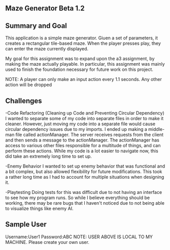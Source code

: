 ## Maze Generator Beta 1.2

## Summary and Goal
This application is a simple maze generator. Giuen a set of parameters, it creates a rectangular tile-based maze.
When the player presses play, they can enter the maze currently displayed.

My goal for this assignment was to expand upon the a3 assignment, by making the maze actually playable. In particular,
this assignment was mainly used to finish the foundation necessary for future work on this project.

NOTE: A player can only make an input action every 1.1 seconds. Any other action will be dropped

## Challenges
-Code Refactoring (Cleaning up Code and Preventing Circular Dependency)
I wanted to separate some of my code into separate files in order to make it cleaner. However, just moving my code into a separate file would cause circular dependency issues due to my imports.
I ended up making a middle-man file called actionManager. The server receives requests from the client and then sends a message to the actionManager. The actionManager has access to various other files responsible for
a multitude of things, and can perform these actions. While my code is a lot easier to navigate now, this did take an extremely long time to set up.

-Enemy Behavior
I wanted to set up enemy behavior that was functional and a bit complex, but also allowed flexibility for future modifications.
This took a rather long time as I had to account for multiple situations when designing it.

-Playtesting
Doing tests for this was difficult due to not having an interface to see how my program runs.
So while I believe everything should be working, there may be rare bugs that I haven't noticed due to not being able to visualize things like enemy AI.

## Sample User
Username:User1
Password:ABC
NOTE: USER ABOVE IS LOCAL TO MY MACHINE. Please create your own user.